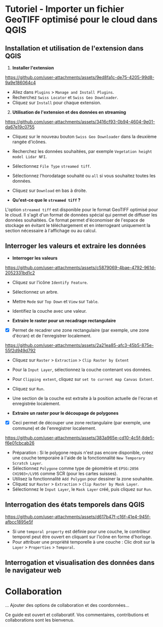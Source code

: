 # Tutoriel - Importer un fichier GeoTIFF optimisé pour le cloud dans QGIS

## Installation et utilisation de l'extension dans QGIS

1. **Installer l'extension**

https://github.com/user-attachments/assets/9ed8fa1c-de75-4205-99d8-9a9e186064c4

- Allez dans `Plugins` > `Manage and Install Plugins`.
- Recherchez `Swiss Locator` et `Swiss Geo Downloader`.
- Cliquez sur `Install` pour chaque extension.

2. **Utilisation de l'extension et des données en streaming**

https://github.com/user-attachments/assets/3416cf93-0b94-4604-9e01-da67e19c0755

- Cliquez sur le nouveau bouton `Swiss Geo Downloader` dans la deuxième rangée d'icônes.
- Recherchez les données souhaitées, par exemple `Vegetation height model Lidar NFI`.
- Sélectionnez `File Type` `streamed tiff`.
- Sélectionnez l'horodatage souhaité ou `all` si vous souhaitez toutes les données.
- Cliquez sur `Download` en bas à droite.

- **Qu'est-ce que le `streamed tiff` ?**

L'option `streamed tiff` est disponible pour le format GeoTIFF optimisé pour le cloud. Il s'agit d'un format de données spécial qui permet de diffuser les données souhaitées.
Ce format permet d'économiser de l'espace de stockage en évitant le téléchargement et en interrogeant uniquement la section nécessaire à l'affichage ou au calcul.

## Interroger les valeurs et extraire les données

- **Interroger les valeurs**

https://github.com/user-attachments/assets/c5879069-4bae-4792-961d-2052331bd1c2

- Cliquez sur l'icône `Identify Feature`. 
- Sélectionnez un arbre.
- Mettre `Mode` sur `Top Down` et `View` sur `Table`.
- Identifiez la couche avec une valeur.

- **Extraire le raster pour un recadrage rectangulaire**

- [x] Permet de recadrer une zone rectangulaire (par exemple, une zone d'écran) et de l'enregistrer localement.

https://github.com/user-attachments/assets/2a21ea85-afc3-45b5-875e-55f2d949d792

- Cliquez sur `Raster` > `Extraction` > `Clip Raster by Extent`
- Pour la `Input Layer`, sélectionnez la couche contenant vos données.
- Pour `Clipping extent`, cliquez sur `set to current map Canvas Extent`.
- Cliquez sur `Run`.
- Une section de la couche est extraite à la position actuelle de l'écran et enregistrée localement.

- **Extraire un raster pour le découpage de polygones**

- [x] Ceci permet de découper une zone rectangulaire (par exemple, une commune) et de l'enregistrer localement.

https://github.com/user-attachments/assets/383a965e-cd10-4c5f-8de5-f6e01cbcab26

- Préparation : Si le polygone requis n'est pas encore disponible, créez une couche temporaire à l'aide de la fonctionnalité `New Temporary Scratch Layer`.
- Sélectionnez `Polygone` comme type de géométrie et `EPSG:2056 CH1903+/LV95` comme SCR (pour les cartes suisses).
- Utilisez la fonctionnalité `Add Polygon` pour dessiner la zone souhaitée.
- Cliquez sur `Raster` > `Extraction` > `Clip Raster by Mask Layer`.
- Sélectionnez le `Input Layer`, le `Mask Layer` créé, puis cliquez sur `Run`.

## Interrogation des états temporels dans QGIS

https://github.com/user-attachments/assets/d617b47f-c16f-41e4-945f-afbcc1895e5f

- Si une `temporal property` est définie pour une couche, le contrôleur temporel peut être ouvert en cliquant sur l'icône en forme d'horloge.
- Pour attribuer une propriété temporelle à une couche : Clic droit sur la `Layer` > `Properties` > `Temporal`.

## Interrogation et visualisation des données dans le navigateur web

# Collaboration

… Ajouter des options de collaboration et des coordonnées…

Ce guide est ouvert et collaboratif. Vos commentaires, contributions et collaborations sont les bienvenus.